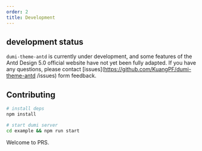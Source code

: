 ```yaml
---
order: 2
title: Development
---
```


## development status

`dumi-theme-antd` is currently under development, and some features of the Antd Design 5.0 official website have not yet been fully adapted. If you have any questions, please contact [issues](https://github.com/KuangPF/dumi-theme-antd /issues) form feedback.

## Contributing

```bash
# install deps
npm install

# start dumi server
cd example && npm run start
```

Welcome to PRS.
